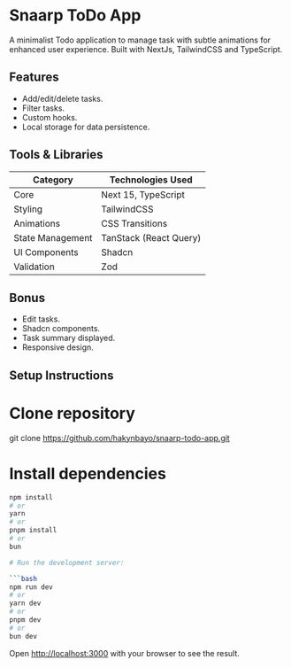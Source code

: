 # Snaarp ToDo App

A minimalist Todo application to manage task with subtle animations for enhanced user experience. Built with NextJs, TailwindCSS and TypeScript.

## Features

- Add/edit/delete tasks.
- Filter tasks.
- Custom hooks.
- Local storage for data persistence.

## Tools & Libraries

| Category         | Technologies Used      |
| ---------------- | ---------------------- |
| Core             | Next 15, TypeScript    |
| Styling          | TailwindCSS            |
| Animations       | CSS Transitions        |
| State Management | TanStack (React Query) |
| UI Components    | Shadcn                 |
| Validation       | Zod                    |

## Bonus

- Edit tasks.
- Shadcn components.
- Task summary displayed.
- Responsive design.

## Setup Instructions

# Clone repository

git clone https://github.com/hakynbayo/snaarp-todo-app.git

# Install dependencies

```bash
npm install
# or
yarn
# or
pnpm install
# or
bun

# Run the development server:

```bash
npm run dev
# or
yarn dev
# or
pnpm dev
# or
bun dev
```

Open [http://localhost:3000](http://localhost:3000) with your browser to see the result.
